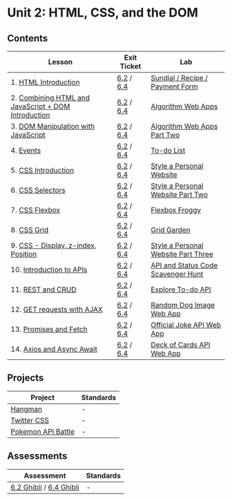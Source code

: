# Unit 2: HTML, CSS, and the DOM

## Contents

| Lesson | Exit Ticket | Lab |
| --- | --- | --- |
| 1. [HTML Introduction](./html_introduction_combined) | [6.2](https://canvas.instructure.com/courses/1605748/quizzes/4100854) / [6.4](https://canvas.instructure.com/courses/1705731/quizzes/4239868) | [Sundial / Recipe / Payment Form](https://github.com/joinpursuit/Pursuit-Core-Web-HTML-Introduction-Lab)  |
| 2. [Combining HTML and JavaScript + DOM Introduction](./dom_1/README.md) | [6.2](https://canvas.instructure.com/courses/1605748/quizzes/4107336) / [6.4](https://canvas.instructure.com/courses/1705731/quizzes/4239883) | [Algorithm Web Apps](https://github.com/joinpursuit/combining-html-and-javascript-plus-dom)
| 3. [DOM Manipulation with JavaScript](./dom_manipulation) | [6.2](https://canvas.instructure.com/courses/1605748/quizzes/4116399) / [6.4](https://canvas.instructure.com/courses/1705731/quizzes/4239875) | [Algorithm Web Apps Part Two](https://github.com/joinpursuit/adding_elements_to_the_dom_lab)
| 4. [Events](./events) | [6.2](https://canvas.instructure.com/courses/1605748/quizzes/4129211) / [6.4](https://canvas.instructure.com/courses/1705731/quizzes/4239887) | [To-do List](https://github.com/joinpursuit/events_lab)
| 5. [CSS Introduction](./css_intro) | [6.2](https://canvas.instructure.com/courses/1605748/quizzes/4143418) / [6.4](https://canvas.instructure.com/courses/1705731/quizzes/4239880) | [Style a Personal Website](https://github.com/joinpursuit/Pursuit-Core-CSS-Intro-Lab/blob/master/README.md) |
| 6. [CSS Selectors](./css_selectors) | [6.2](https://canvas.instructure.com/courses/1605748/quizzes/4151828) / [6.4](https://canvas.instructure.com/courses/1705731/quizzes/4239869) | [Style a Personal Website Part Two](https://github.com/joinpursuit/Pursuit-Core-CSS-Selectors-Lab/blob/master/README.md) |
| 7. [CSS Flexbox](./css_flexbox) | [6.2](https://canvas.instructure.com/courses/1605748/quizzes/4174615) / [6.4](https://canvas.instructure.com/courses/1705731/quizzes/4239881) | [Flexbox Froggy](https://github.com/joinpursuit/css_flexbox_exercise) |
| 8. [CSS Grid](./css_grid) | [6.2](https://canvas.instructure.com/courses/1605748/quizzes/4179035) / [6.4](https://canvas.instructure.com/courses/1705731/quizzes/4239884) | [Grid Garden](https://github.com/joinpursuit/css_grid_exercise)
| 9. [CSS - Display, z-index, Position](./css_display_position_zind) | [6.2](https://canvas.instructure.com/courses/1605748/quizzes/4217753) / [6.4](https://canvas.instructure.com/courses/1705731/quizzes/4239874) | [Style a Personal Website Part Three](https://github.com/joinpursuit/css_display_position_zindex_exercise) |
| 10. [Introduction to APIs](./api_intro) | [6.2](https://canvas.instructure.com/courses/1605748/quizzes/4245201) / [6.4](https://canvas.instructure.com/courses/1705731/quizzes/4494816) | [API and Status Code Scavenger Hunt](https://github.com/joinpursuit/Pursuit-Core-Introduction-To-Networking-and-APIs-Lab/blob/master/README.md) |
| 11. [REST and CRUD](./restful_apis) | [6.2](https://canvas.instructure.com/courses/1605748/quizzes/4245541) / [6.4](https://canvas.instructure.com/courses/1705731/quizzes/4494817) | [Explore To-do API](https://github.com/joinpursuit/restfulapi_exercise) |
| 12. [GET requests with AJAX](./ajax) | [6.2](https://canvas.instructure.com/courses/1605748/quizzes/4262503) / [6.4](https://canvas.instructure.com/courses/1705731/quizzes/4494813) | [Random Dog Image Web App](https://github.com/joinpursuit/Pursuit-Core-Web-AJAX-Lab) |
| 13. [Promises and Fetch](./fetch/README.md) | [6.2](https://canvas.instructure.com/courses/1605748/quizzes/4271116) / [6.4](https://canvas.instructure.com/courses/1705731/quizzes/4494814) | [Official Joke API Web App](https://github.com/joinpursuit/Pursuit-Core-Web-Promises-Fetch-Lab/blob/master/README.md) |
| 14. [Axios and Async Await](./axios%2Basync-await) | [6.2](https://canvas.instructure.com/courses/1605748/quizzes/4282554) / [6.4](https://canvas.instructure.com/courses/1705731/quizzes/4494815) | [Deck of Cards API Web App](https://github.com/joinpursuit/axios_assignment/blob/master/axios_exercise.md) |

## Projects

| Project | Standards |
| --- | --- |
| [Hangman](https://github.com/joinpursuit/Pursuit-Core-Web-Hangman-Weekly-Assignment/blob/master/README.md) | - |
| [Twitter CSS](https://github.com/joinpursuit/Pursuit-Core-Web-Twitter-CSS-Assignment) | - |
| [Pokemon API Battle](https://github.com/joinpursuit/Pursuit-Core-Web-Loading-Data-from-Online-Assignment/blob/master/README.md) | - |

## Assessments

| Assessment | Standards |
| --- | --- |
| [6.2 Ghibli](https://canvas.instructure.com/courses/1605748/assignments/12619628) / [6.4 Ghibli](https://canvas.instructure.com/courses/1705731/assignments/13240950) | - |
